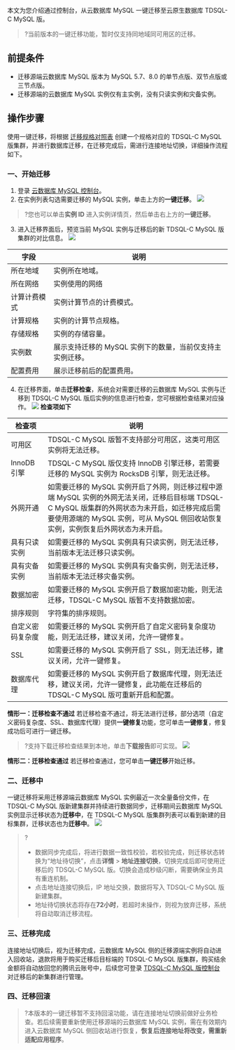 ﻿本文为您介绍通过控制台，从云数据库 MySQL 一键迁移至云原生数据库 TDSQL-C MySQL 版。
>?当前版本的一键迁移功能，暂时仅支持同地域同可用区的迁移。
>
## 前提条件
- 迁移源端云数据库 MySQL 版本为 MySQL 5.7、8.0 的单节点版、双节点版或三节点版。
- 迁移源端的云数据库 MySQL 实例仅有主实例，没有只读实例和灾备实例。

## 操作步骤
使用一键迁移，将根据 [迁移规格对照表](https://cloud.tencent.com/document/product/1003/89534#QYDZB) 创建一个规格对应的 TDSQL-C MySQL 版集群，并进行数据库迁移，在迁移完成后，需进行连接地址切换，详细操作流程如下。
### 一、开始迁移
1. 登录 [云数据库 MySQL 控制台](https://console.cloud.tencent.com/cdb/instance)。
2. 在实例列表勾选需要迁移的 MySQL 实例，单击上方的**一键迁移**。
![](https://qcloudimg.tencent-cloud.cn/raw/751d70deabb76788221ba205ae7ee7ec.png)
>?您也可以单击**实例 ID** 进入实例详情页，然后单击右上方的**一键迁移**。
>
3. 进入迁移界面后，预览当前 MySQL 实例与迁移后的新 TDSQL-C MySQL 版集群的对比信息。
![](https://qcloudimg.tencent-cloud.cn/raw/9784b394873c186304cc7bd30bb0d3a5.png)
 <table>
<thead>
<tr>
<th>字段</th>
<th>说明</th>
</tr>
</thead>
<tbody><tr>
<td>所在地域</td>
<td>实例所在地域。</td>
</tr>
<tr>
<td>所在网络</td>
<td>实例使用的网络</td>
</tr>
<tr>
<td>计算计费模式</td>
<td>实例计算节点的计费模式。</td>
</tr>
<tr>
<td>计算规格</td>
<td>实例的计算节点规格。</td>
</tr>
<tr>
<td>存储规格</td>
<td>实例的存储容量。</td>
</tr>
<tr>
<td>实例数</td>
<td>展示支持迁移的 MySQL 实例下的数量，当前仅支持主实例迁移。</td>
</tr>
<tr>
<td>配置费用</td>
<td>展示迁移前后的配置费用。</td>
</tr>
</tbody>
 </table>


4. 在迁移界面，单击**迁移检查**，系统会对需要迁移的云数据库 MySQL 实例与迁移到 TDSQL-C MySQL 版后实例的信息进行检查，您可根据检查结果对应操作。
![](https://qcloudimg.tencent-cloud.cn/raw/91b3baaf170c6f4f9d4ae8b1af499d14.png)
**检查项如下**

 <table>
<thead>
<tr>
<th>检查项</th>
<th>说明</th>
</tr>
</thead>
<tbody><tr>
<td>可用区</td>
<td>TDSQL-C MySQL 版暂不支持部分可用区，这类可用区实例将无法迁移。</td>
</tr>
<tr>
<td>InnoDB 引擎</td>
<td>TDSQL-C MySQL 版仅支持 InnoDB 引擎迁移，若需要迁移的 MySQL 实例为 RocksDB 引擎，则无法迁移。</td>
</tr>
<tr>
<td>外网开通</td>
<td>如需要迁移的 MySQL 实例开启了外网，则迁移过程中源端 MySQL 实例的外网无法关闭，迁移后目标端 TDSQL-C MySQL 版集群的外网状态为未开启，如迁移完成后需要使用源端的 MySQL 实例，可从 MySQL 侧回收站恢复实例，实例恢复后外网状态为未开启。</td>
</tr>
<tr>
<td>具有只读实例</td>
<td>如需要迁移的 MySQL 实例具有只读实例，则无法迁移，当前版本无法迁移只读实例。</td>
</tr>
<tr>
<td>具有灾备实例</td>
<td>如需要迁移的 MySQL 实例具有灾备实例，则无法迁移，当前版本无法迁移灾备实例。</td>
</tr>
<tr>
<td>数据加密</td>
<td>如需要迁移的 MySQL 实例开启了数据加密功能，则无法迁移，TDSQL-C MySQL 版暂不支持数据加密。</td>
</tr>
<tr>
<td>排序规则</td>
<td>字符集的排序规则。</td>
</tr>
<tr>
<td>自定义密码复杂度</td>
<td>如需要迁移的 MySQL 实例开启了自定义密码复杂度功能，则无法迁移，建议关闭，允许一键修复。</td>
</tr>
<tr>
<td>SSL</td>
<td>如需要迁移的 MySQL 实例开启了 SSL，则无法迁移，建议关闭，允许一键修复。</td>
</tr>
<tr>
<td>数据库代理</td>
<td>如需要迁移的 MySQL 实例开启了数据库代理，则无法迁移，建议关闭，允许一键修复，此功能在迁移后的 TDSQL-C MySQL 版可重新开启和配置。</td>
</tr>
</tbody>
 </table>

**情形一：迁移检查不通过**
若迁移检查不通过，将无法进行迁移，部分选项（自定义密码复杂度、SSL、数据库代理）提供**一键修复**功能，您可单击**一键修复**，修复成功后可进行一键迁移。
>?支持下载迁移检查结果到本地，单击**下载报告**即可实现。
>![](https://qcloudimg.tencent-cloud.cn/raw/179b48f851aebd8ccc53595b7ae8abfd.png)
>
**情形二：迁移检查通过**
若迁移检查通过，您可单击**一键迁移**开始迁移。
### 二、迁移中
一键迁移将采用迁移源端云数据库 MySQL 实例最近一次全量备份文件，在 TDSQL-C MySQL 版新建集群并持续进行数据同步，迁移期间云数据库 MySQL 实例显示迁移状态为**迁移中**，在 TDSQL-C MySQL 版集群列表可以看到新建的目标集群，迁移状态也为**迁移中**。
![](https://qcloudimg.tencent-cloud.cn/raw/22e7eb38ea99483d8411ef4aaaee81f7.png)
>?
>- 数据同步完成后，将进行数据一致性校验，若校验完成，则迁移状态转换为“地址待切换”，点击**详情** > **地址连接切换**，切换完成后即可使用迁移后的 TDSQL-C MySQL 版。切换会造成秒级闪断，需要确保业务具有重连机制。
>- 点击地址连接切换后，IP 地址交换，数据将写入 TDSQL-C MySQL 版新建集群。
>- 地址待切换状态将存在**72小时**，若超时未操作，则视为放弃迁移，系统将自动取消迁移流程。

### 三、迁移完成
连接地址切换后，视为迁移完成，云数据库 MySQL 侧的迁移源端实例将自动进入回收站，退款将用于购买迁移后目标端的 TDSQL-C MySQL 版集群，购买结余金额将自动放回您的腾讯云账号中，后续您可登录 [TDSQL-C MySQL 版控制台](https://console.cloud.tencent.com/cynosdb/mysql/ap-beijing/cluster/cynosdbmysql-cg1ilwg6/detail) 对迁移后的新集群进行管理。
### 四、迁移回滚
>?本版本的一键迁移暂不支持回滚功能，请在连接地址切换前做好业务检查。若后续需要重新使用迁移源端的云数据库 MySQL 实例，需在有效期内进入云数据库 MySQL 侧回收站进行恢复，**恢复后连接地址将改变，需重新适配应用程序**。
